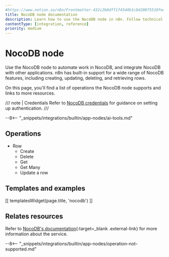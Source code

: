 ```yaml
---
#https://www.notion.so/n8n/Frontmatter-432c2b8dff1f43d4b1c8d20075510fe4
title: NocoDB node documentation
description: Learn how to use the NocoDB node in n8n. Follow technical documentation to integrate NocoDB node into your workflows.
contentType: [integration, reference]
priority: medium
---
```


# NocoDB node

Use the NocoDB node to automate work in NocoDB, and integrate NocoDB with other applications. n8n has built-in support for a wide range of NocoDB features, including creating, updating, deleting, and retrieving rows. 

On this page, you'll find a list of operations the NocoDB node supports and links to more resources.

/// note | Credentials
Refer to [NocoDB credentials](/integrations/builtin/credentials/nocodb.md) for guidance on setting up authentication. 
///

--8<-- "_snippets/integrations/builtin/app-nodes/ai-tools.md"

## Operations

* Row
    * Create
    * Delete
    * Get
    * Get Many
    * Update a row

## Templates and examples

<!-- see https://www.notion.so/n8n/Pull-in-templates-for-the-integrations-pages-37c716837b804d30a33b47475f6e3780 -->
[[ templatesWidget(page.title, 'nocodb') ]]

## Relates resources

Refer to [NocoDB's documentation](https://docs.nocodb.com/){:target=_blank .external-link} for more information about the service.

--8<-- "_snippets/integrations/builtin/app-nodes/operation-not-supported.md"
